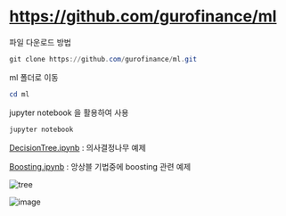 # https://github.com/gurofinance/ml

파일 다운로드 방법

```powershell
git clone https://github.com/gurofinance/ml.git
```

ml 폴더로 이동

```powershell
cd ml
```

jupyter notebook 을 활용하여 사용

```powershell
jupyter notebook
```

[DecisionTree.ipynb](https://github.com/gurofinance/ml/blob/main/DecisionTree.ipynb) :  의사결정나무 예제

[Boosting.ipynb](https://github.com/gurofinance/ml/blob/main/Boosting.ipynb) : 앙상블 기법중에 boosting 관련 예제

![tree](https://user-images.githubusercontent.com/93898378/177272649-452f4c70-3f6a-4625-ab2d-85ac1a9217b0.png)

![image](https://user-images.githubusercontent.com/93898378/177274357-faf9c7bc-dd8a-4a99-bf13-08a332d6c52e.png)